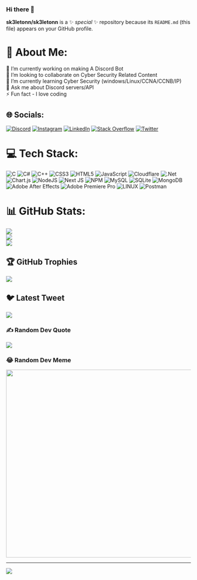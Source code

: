 ### Hi there 👋


**sk3letonn/sk3letonn** is a ✨ _special_ ✨ repository because its `README.md` (this file) appears on your GitHub profile.
# 💫 About Me:
🔭 I’m currently working on making A Discord Bot<br>👯 I’m looking to collaborate on Cyber Security Related Content<br>🌱 I’m currently learning Cyber Security (windows/Linux/CCNA/CCNB/IP)<br>💬 Ask me about Discord servers/API<br>⚡ Fun fact - I love coding


## 🌐 Socials:
[![Discord](https://img.shields.io/badge/Discord-%237289DA.svg?logo=discord&logoColor=white)](https://discord.gg/sqwsGExWnH) [![Instagram](https://img.shields.io/badge/Instagram-%23E4405F.svg?logo=Instagram&logoColor=white)](https://instagram.com/Lith_wesam) [![LinkedIn](https://img.shields.io/badge/LinkedIn-%230077B5.svg?logo=linkedin&logoColor=white)](https://linkedin.com/in/sk3leton-) [![Stack Overflow](https://img.shields.io/badge/-Stackoverflow-FE7A16?logo=stack-overflow&logoColor=white)](https://stackoverflow.com/users/17113089) [![Twitter](https://img.shields.io/badge/Twitter-%231DA1F2.svg?logo=Twitter&logoColor=white)](https://twitter.com/@DiESk3leton) 

# 💻 Tech Stack:
![C](https://img.shields.io/badge/c-%2300599C.svg?style=plastic&logo=c&logoColor=white) ![C#](https://img.shields.io/badge/c%23-%23239120.svg?style=plastic&logo=c-sharp&logoColor=white) ![C++](https://img.shields.io/badge/c++-%2300599C.svg?style=plastic&logo=c%2B%2B&logoColor=white) ![CSS3](https://img.shields.io/badge/css3-%231572B6.svg?style=plastic&logo=css3&logoColor=white) ![HTML5](https://img.shields.io/badge/html5-%23E34F26.svg?style=plastic&logo=html5&logoColor=white) ![JavaScript](https://img.shields.io/badge/javascript-%23323330.svg?style=plastic&logo=javascript&logoColor=%23F7DF1E) ![Cloudflare](https://img.shields.io/badge/Cloudflare-F38020?style=plastic&logo=Cloudflare&logoColor=white) ![.Net](https://img.shields.io/badge/.NET-5C2D91?style=plastic&logo=.net&logoColor=white) ![Chart.js](https://img.shields.io/badge/chart.js-F5788D.svg?style=plastic&logo=chart.js&logoColor=white) ![NodeJS](https://img.shields.io/badge/node.js-6DA55F?style=plastic&logo=node.js&logoColor=white) ![Next JS](https://img.shields.io/badge/Next-black?style=plastic&logo=next.js&logoColor=white) ![NPM](https://img.shields.io/badge/NPM-%23000000.svg?style=plastic&logo=npm&logoColor=white) ![MySQL](https://img.shields.io/badge/mysql-%2300f.svg?style=plastic&logo=mysql&logoColor=white) ![SQLite](https://img.shields.io/badge/sqlite-%2307405e.svg?style=plastic&logo=sqlite&logoColor=white) ![MongoDB](https://img.shields.io/badge/MongoDB-%234ea94b.svg?style=plastic&logo=mongodb&logoColor=white) ![Adobe After Effects](https://img.shields.io/badge/Adobe%20After%20Effects-9999FF.svg?style=plastic&logo=Adobe%20After%20Effects&logoColor=white) ![Adobe Premiere Pro](https://img.shields.io/badge/Adobe%20Premiere%20Pro-9999FF.svg?style=plastic&logo=Adobe%20Premiere%20Pro&logoColor=white) ![LINUX](https://img.shields.io/badge/Linux-FCC624?style=plastic&logo=linux&logoColor=black) ![Postman](https://img.shields.io/badge/Postman-FF6C37?style=plastic&logo=postman&logoColor=white)
# 📊 GitHub Stats:
![](https://github-readme-stats.vercel.app/api?username=sk3letonn&theme=radical&hide_border=false&include_all_commits=true&count_private=true)<br/>
![](https://github-readme-streak-stats.herokuapp.com/?user=sk3letonn&theme=radical&hide_border=false)<br/>
![](https://github-readme-stats.vercel.app/api/top-langs/?username=sk3letonn&theme=radical&hide_border=false&include_all_commits=true&count_private=true&layout=compact)

## 🏆 GitHub Trophies
![](https://github-profile-trophy.vercel.app/?username=sk3letonn&theme=radical&no-frame=false&no-bg=false&margin-w=4)

## 🐦 Latest Tweet
[![](https://gtce.itsvg.in/api?username=@DiESk3leton)](https://github.com/VishwaGauravIn/github-twitter-card-embed)

### ✍️ Random Dev Quote
![](https://quotes-github-readme.vercel.app/api?type=horizontal&theme=radical)

### 😂 Random Dev Meme
<img src="https://random-memer.herokuapp.com/" width="512px"/>

---
[![](https://visitcount.itsvg.in/api?id=sk3letonn&icon=2&color=10)](https://visitcount.itsvg.in)
